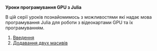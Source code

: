 **Уроки програмування GPU з Julia**

В цій серії уроків познайомимось з можливостями які надає мова програмування Julia
для роботи з відеокартами GPU та їх програмуванням.

1. [Введення](/tutorials/gpu/1)
2. [Додавання двух масивів](/tutorials/gpu/2)
